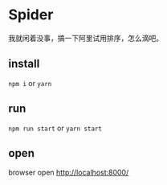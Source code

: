 # Spider
我就闲着没事，搞一下阿里试用排序，怎么滴吧。

## install

`npm i` or `yarn`

## run

`npm run start` or `yarn start`

## open

browser open [http://localhost:8000/](http://localhost:8000/)
